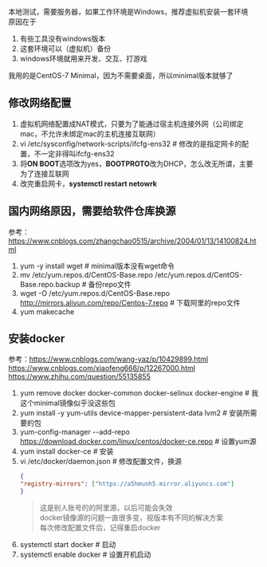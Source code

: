本地测试，需要服务器，如果工作环境是Windows，推荐虚拟机安装一套环境  
原因在于
1. 有些工具没有windows版本
2. 这套环境可以（虚拟机）备份
3. windows环境就用来开发、交互、打游戏

我用的是CentOS-7 Minimal，因为不需要桌面，所以minimal版本就够了

## 修改网络配置
1. 虚拟机网络配置成NAT模式，只要为了能通过宿主机连接外网（公司绑定mac，不允许未绑定mac的主机连接互联网）
2. vi /etc/sysconfig/network-scripts/ifcfg-ens32 # 修改的是指定网卡的配置，不一定非得叫ifcfg-ens32
3. 将**ON BOOT**选项改为yes，**BOOTPROTO**改为DHCP，怎么改无所谓，主要为了连接互联网
4. 改完重启网卡，**systemctl restart netowrk**

## 国内网络原因，需要给软件仓库换源
参考：https://www.cnblogs.com/zhangchao0515/archive/2004/01/13/14100824.html
1. yum -y install wget # minimal版本没有wget命令
2. mv /etc/yum.repos.d/CentOS-Base.repo /etc/yum.repos.d/CentOS-Base.repo.backup # 备份repo文件
3. wget -O /etc/yum.repos.d/CentOS-Base.repo http://mirrors.aliyun.com/repo/Centos-7.repo # 下载阿里的repo文件
4. yum makecache

## 安装docker
参考：https://www.cnblogs.com/wang-yaz/p/10429899.html  
https://www.cnblogs.com/xiaofeng666/p/12267000.html
https://www.zhihu.com/question/55135855

1. yum remove docker  docker-common docker-selinux docker-engine # 我这个minimal镜像似乎没这些包
2. yum install -y yum-utils device-mapper-persistent-data lvm2 # 安装所需要的包
3. yum-config-manager --add-repo https://download.docker.com/linux/centos/docker-ce.repo # 设置yum源
4. yum install docker-ce # 安装
5. vi /etc/docker/daemon.json # 修改配置文件，换源
    ```json
    {
    "registry-mirrors": ["https://a5hmunh5.mirror.aliyuncs.com"] 
    }
    ```
    > 这是别人账号的的阿里源，以后可能会失效  
    docker镜像源的问题一直很多变，视版本有不同的解决方案  
    每次修改配置文件后，记得重启docker
5. systemctl start docker # 启动
6. systemctl enable docker # 设置开机启动

